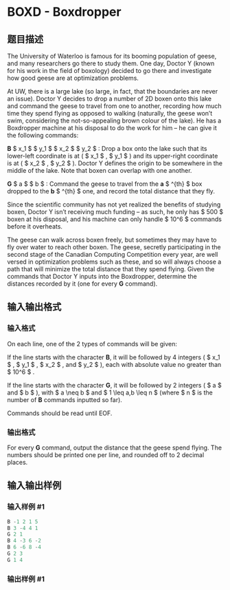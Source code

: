 # BOXD - Boxdropper

## 题目描述

The University of Waterloo is famous for its booming population of geese, and many researchers go there to study them. One day, Doctor Y (known for his work in the field of boxology) decided to go there and investigate how good geese are at optimization problems.

At UW, there is a large lake (so large, in fact, that the boundaries are never an issue). Doctor Y decides to drop a number of 2D boxen onto this lake and command the geese to travel from one to another, recording how much time they spend flying as opposed to walking (naturally, the geese won’t swim, considering the not-so-appealing brown colour of the lake). He has a Boxdropper machine at his disposal to do the work for him – he can give it the following commands:

**B** $ x_1 $ $ y_1 $ $ x_2 $ $ y_2 $ : Drop a box onto the lake such that its lower-left coordinate is at ( $ x_1 $ , $ y_1 $ ) and its upper-right coordinate is at ( $ x_2 $ , $ y_2 $ ). Doctor Y defines the origin to be somewhere in the middle of the lake. Note that boxen can overlap with one another.

**G** $ a $ $ b $ : Command the geese to travel from the **a** $ ^{th} $ box dropped to the **b** $ ^{th} $ one, and record the total distance that they fly.

Since the scientific community has not yet realized the benefits of studying boxen, Doctor Y isn’t receiving much funding – as such, he only has $ 500 $ boxen at his disposal, and his machine can only handle $ 10^6 $ commands before it overheats.

The geese can walk across boxen freely, but sometimes they may have to fly over water to reach other boxen. The geese, secretly participating in the second stage of the Canadian Computing Competition every year, are well versed in optimization problems such as these, and so will always choose a path that will minimize the total distance that they spend flying. Given the commands that Doctor Y inputs into the Boxdropper, determine the distances recorded by it (one for every **G** command).

## 输入输出格式

### 输入格式

On each line, one of the 2 types of commands will be given:

If the line starts with the character **B**, it will be followed by 4 integers ( $ x_1 $ , $ y_1 $ , $ x_2 $ , and $ y_2 $ ), each with absolute value no greater than $ 10^6 $ .

If the line starts with the character **G**, it will be followed by 2 integers ( $ a $ and $ b $ ), with $ a \neq b $ and $ 1 \leq a,b \leq n $ (where $ n $ is the number of **B** commands inputted so far).

Commands should be read until EOF.

### 输出格式

For every **G** command, output the distance that the geese spend flying. The numbers should be printed one per line, and rounded off to 2 decimal places.

## 输入输出样例

### 输入样例 #1

```cpp
B -1 2 1 5
B 3 -4 4 1
G 2 1
B 4 -3 6 -2
B 6 -6 8 -4
G 2 3
G 1 4
```


### 输出样例 #1

```cpp

```

